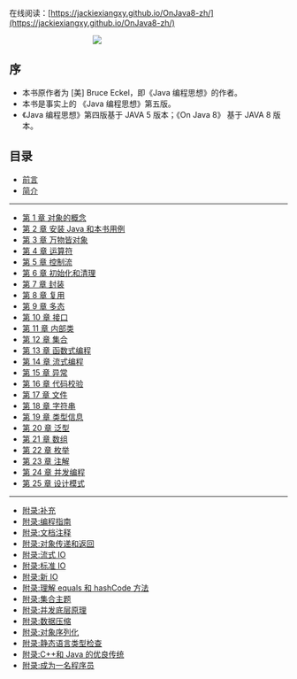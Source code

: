 在线阅读：[https://jackiexiangxy.github.io/OnJava8-zh/](https://jackiexiangxy.github.io/OnJava8-zh/)

<div style="margin: 0 auto; width: 40%;">
  <img src='./cover.png'/>
</div>

## 序

- 本书原作者为 [美] Bruce Eckel，即《Java 编程思想》的作者。
- 本书是事实上的 《Java 编程思想》第五版。
- 《Java 编程思想》第四版基于 JAVA 5 版本；《On Java 8》 基于 JAVA 8 版本。

## 目录

- [前言](preface.md)
- [简介](introduction.md)

---

- [第 1 章 对象的概念](ch1.md)
- [第 2 章 安装 Java 和本书用例](ch2.md)
- [第 3 章 万物皆对象](ch3.md)
- [第 4 章 运算符](ch4.md)
- [第 5 章 控制流](ch5.md)
- [第 6 章 初始化和清理](ch6.md)
- [第 7 章 封装](ch7.md)
- [第 8 章 复用](ch8.md)
- [第 9 章 多态](ch9.md)
- [第 10 章 接口](ch10.md)
- [第 11 章 内部类](ch11.md)
- [第 12 章 集合](ch12.md)
- [第 13 章 函数式编程](ch13.md)
- [第 14 章 流式编程](ch14.md)
- [第 15 章 异常](ch15.md)
- [第 16 章 代码校验](ch16.md)
- [第 17 章 文件](ch17.md)
- [第 18 章 字符串](ch18.md)
- [第 19 章 类型信息](ch19.md)
- [第 20 章 泛型](ch20.md)
- [第 21 章 数组](ch21.md)
- [第 22 章 枚举](ch22.md)
- [第 23 章 注解](ch23.md)
- [第 24 章 并发编程](ch24.md)
- [第 25 章 设计模式](ch25.md)

---

- [附录:补充](appendices/app-supplements.md)
- [附录:编程指南](appendices/app-programming-guidelines.md)
- [附录:文档注释](appendices/app-javadoc.md)
- [附录:对象传递和返回](appendices/app-passing-and-returning-objects.md)
- [附录:流式 IO](appendices/app-io-streams.md)
- [附录:标准 IO](appendices/app-standard-io.md)
- [附录:新 IO](appendices/app-new-io.md)
- [附录:理解 equals 和 hashCode 方法](appendices/app-understanding-equals-and-hashcode.md)
- [附录:集合主题](appendices/app-collection-topics.md)
- [附录:并发底层原理](appendices/app-low-level-concurrency.md)
- [附录:数据压缩](appendices/app-data-compression.md)
- [附录:对象序列化](appendices/app-object-serialization.md)
- [附录:静态语言类型检查](appendices/app-benefits-and-costs-of-static-type-checking.md)
- [附录:C++和 Java 的优良传统](appendices/app-the-positive-legacy-of-c-plus-plus-and-java.md)
- [附录:成为一名程序员](appendices/app-becoming-a-programmer.md)
